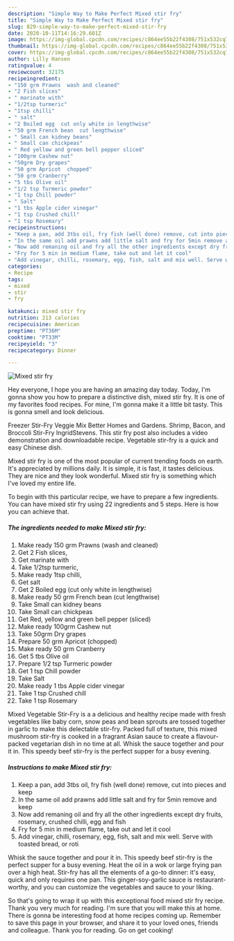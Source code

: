 ```yaml
---
description: "Simple Way to Make Perfect Mixed stir fry"
title: "Simple Way to Make Perfect Mixed stir fry"
slug: 829-simple-way-to-make-perfect-mixed-stir-fry
date: 2020-10-11T14:16:29.601Z
image: https://img-global.cpcdn.com/recipes/c864ee55b22f4308/751x532cq70/mixed-stir-fry-recipe-main-photo.jpg
thumbnail: https://img-global.cpcdn.com/recipes/c864ee55b22f4308/751x532cq70/mixed-stir-fry-recipe-main-photo.jpg
cover: https://img-global.cpcdn.com/recipes/c864ee55b22f4308/751x532cq70/mixed-stir-fry-recipe-main-photo.jpg
author: Lilly Hansen
ratingvalue: 4
reviewcount: 32175
recipeingredient:
- "150 grm Prawns  wash and cleaned"
- "2 Fish slices"
- " marinate with"
- "1/2tsp turmeric"
- "1tsp chilli"
- " salt"
- "2 Boiled egg  cut only white in lengthwise"
- "50 grm French bean  cut lengthwise"
- " Small can kidney beans"
- " Small can chickpeas"
- " Red yellow and green bell pepper sliced"
- "100grm Cashew nut"
- "50grm Dry grapes"
- "50 grm Apricot  chopped"
- "50 grm Cranberry"
- "5 tbs Olive oil"
- "1/2 tsp Turmeric powder"
- "1 tsp Chill powder"
- " Salt"
- "1 tbs Apple cider vinegar"
- "1 tsp Crushed chill"
- "1 tsp Rosemary"
recipeinstructions:
- "Keep a pan, add 3tbs oil, fry fish (well done) remove, cut into pieces and keep"
- "In the same oil add prawns add little salt and fry for 5min remove and keep"
- "Now add remaning oil and fry all the other ingredients except dry fruits, rosemary, crushed chilli, egg and fish"
- "Fry for 5 min in medium flame, take out and let it cool"
- "Add vinegar, chilli, rosemary, egg, fish, salt and mix well. Serve with toasted bread, or roti"
categories:
- Recipe
tags:
- mixed
- stir
- fry

katakunci: mixed stir fry 
nutrition: 213 calories
recipecuisine: American
preptime: "PT36M"
cooktime: "PT33M"
recipeyield: "3"
recipecategory: Dinner

---
```



![Mixed stir fry](https://img-global.cpcdn.com/recipes/c864ee55b22f4308/751x532cq70/mixed-stir-fry-recipe-main-photo.jpg)

Hey everyone, I hope you are having an amazing day today. Today, I'm gonna show you how to prepare a distinctive dish, mixed stir fry. It is one of my favorites food recipes. For mine, I'm gonna make it a little bit tasty. This is gonna smell and look delicious.

Freezer Stir-Fry Veggie Mix Better Homes and Gardens. Shrimp, Bacon, and Broccoli Stir-Fry IngridStevens. This stir fry post also includes a video demonstration and downloadable recipe. Vegetable stir-fry is a quick and easy Chinese dish.

Mixed stir fry is one of the most popular of current trending foods on earth. It's appreciated by millions daily. It is simple, it is fast, it tastes delicious. They are nice and they look wonderful. Mixed stir fry is something which I've loved my entire life.


To begin with this particular recipe, we have to prepare a few ingredients. You can have mixed stir fry using 22 ingredients and 5 steps. Here is how you can achieve that.

<!--inarticleads1-->

##### The ingredients needed to make Mixed stir fry:

1. Make ready 150 grm Prawns  (wash and cleaned)
1. Get 2 Fish slices,
1. Get  marinate with
1. Take 1/2tsp turmeric,
1. Make ready 1tsp chilli,
1. Get  salt
1. Get 2 Boiled egg  (cut only white in lengthwise)
1. Make ready 50 grm French bean  (cut lengthwise)
1. Take  Small can kidney beans
1. Take  Small can chickpeas
1. Get  Red, yellow and green bell pepper (sliced)
1. Make ready 100grm Cashew nut
1. Take 50grm Dry grapes
1. Prepare 50 grm Apricot  (chopped)
1. Make ready 50 grm Cranberry
1. Get 5 tbs Olive oil
1. Prepare 1/2 tsp Turmeric powder
1. Get 1 tsp Chill powder
1. Take  Salt
1. Make ready 1 tbs Apple cider vinegar
1. Take 1 tsp Crushed chill
1. Take 1 tsp Rosemary


Mixed Vegetable Stir-Fry is a a delicious and healthy recipe made with fresh vegetables like baby corn, snow peas and bean sprouts are tossed together in garlic to make this delectable stir-fry. Packed full of texture, this mixed mushroom stir-fry is cooked in a fragrant Asian sauce to create a flavour-packed vegetarian dish in no time at all. Whisk the sauce together and pour it in. This speedy beef stir-fry is the perfect supper for a busy evening. 

<!--inarticleads2-->

##### Instructions to make Mixed stir fry:

1. Keep a pan, add 3tbs oil, fry fish (well done) remove, cut into pieces and keep
1. In the same oil add prawns add little salt and fry for 5min remove and keep
1. Now add remaning oil and fry all the other ingredients except dry fruits, rosemary, crushed chilli, egg and fish
1. Fry for 5 min in medium flame, take out and let it cool
1. Add vinegar, chilli, rosemary, egg, fish, salt and mix well. Serve with toasted bread, or roti


Whisk the sauce together and pour it in. This speedy beef stir-fry is the perfect supper for a busy evening. Heat the oil in a wok or large frying pan over a high heat. Stir-fry has all the elements of a go-to dinner: it&#39;s easy, quick and only requires one pan. This ginger-soy-garlic sauce is restaurant-worthy, and you can customize the vegetables and sauce to your liking. 

So that's going to wrap it up with this exceptional food mixed stir fry recipe. Thank you very much for reading. I'm sure that you will make this at home. There is gonna be interesting food at home recipes coming up. Remember to save this page in your browser, and share it to your loved ones, friends and colleague. Thank you for reading. Go on get cooking!
